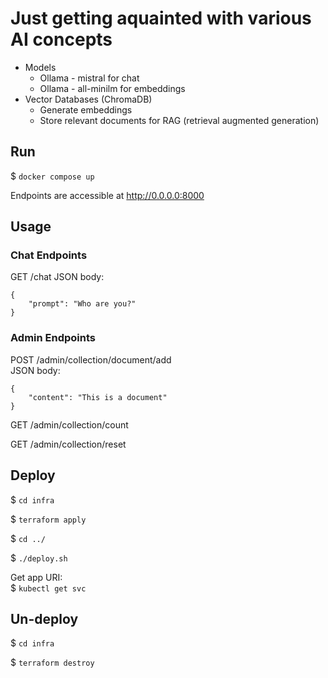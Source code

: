 # Just getting aquainted with various AI concepts
- Models
    - Ollama - mistral for chat
    - Ollama - all-minilm for embeddings
- Vector Databases (ChromaDB)
    - Generate embeddings
    - Store relevant documents for RAG (retrieval augmented generation)

## Run

$ `docker compose up`

Endpoints are accessible at http://0.0.0.0:8000

## Usage

### Chat Endpoints

GET /chat
JSON body:
```
{
    "prompt": "Who are you?"
}
```

### Admin Endpoints

POST /admin/collection/document/add  
JSON body:
```
{
    "content": "This is a document"
}
```

GET /admin/collection/count

GET /admin/collection/reset

## Deploy

$ `cd infra`

$ `terraform apply`

$ `cd ../`

$ `./deploy.sh`

Get app URI:  
$ `kubectl get svc`

## Un-deploy

$ `cd infra`

$ `terraform destroy`